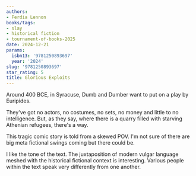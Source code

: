 ```yaml
---
authors:
- Ferdia Lennon
books/tags:
- slay
- historical fiction
- tournament-of-books-2025
date: 2024-12-21
params:
  isbn13: '9781250893697'
  year: '2024'
slug: '9781250893697'
star_rating: 5
title: Glorious Exploits
---
```


Around 400 BCE, in Syracuse, Dumb and Dumber want to put on a play by Euripides.

They've got no actors, no costumes, no sets, no money and little to no intelligence. But, as they say, where there is a quarry filled with starving Athenian refugees, there's a way.


<!--more-->

This tragic comic story is told from a skewed POV. I'm not sure of there are big meta fictional swings coming but there could be.

I like the tone of the text. The juxtaposition of modern vulgar language meshed with the historical fictional context is interesting. Various people within the text speak very differently from one another.